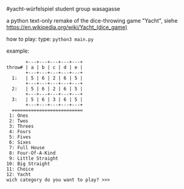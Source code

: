 #yacht-würfelspiel
student group wasagasse

a python text-only remake of the dice-throwing game "Yacht", siehe https://en.wikipedia.org/wiki/Yacht_(dice_game)

how to play:
type:
```python3 main.py```

example:
```
       +---+---+---+---+---+
throw# | a | b | c | d | e |
       +---+---+---+---+---+
  1:   | 5 | 6 | 2 | 6 | 5 |
       +---+---+---+---+---+
  2:   | 5 | 6 | 2 | 6 | 5 |
       +---+---+---+---+---+
  3:   | 5 | 6 | 3 | 6 | 5 |
       +---+---+---+---+---+
  ==========================
 1: Ones
 2: Twos
 3: Threes
 4: Fours
 5: Fives
 6: Sixes
 7: Full House
 8: Four-Of-A-Kind
 9: Little Straight
10: Big Straight
11: Choice
12: Yacht
wich category do you want to play? >>>
```

